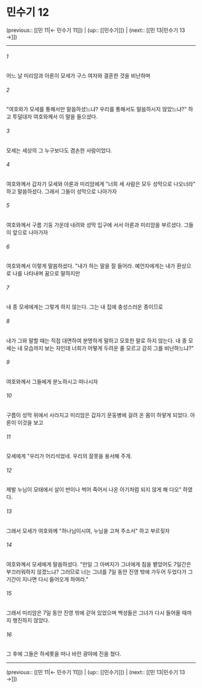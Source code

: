# 민수기 12

(previous:: [[민 11|← 민수기 11]]) | (up:: [[민수기]]) | (next:: [[민 13|민수기 13 →]])

***




###### 1 

어느 날 미리암과 아론이 모세가 구스 여자와 결혼한 것을 비난하며 



###### 2 

"여호와가 모세를 통해서만 말씀하셨느냐? 우리를 통해서도 말씀하시지 않았느냐?" 하고 투덜대자 여호와께서 이 말을 들으셨다. 



###### 3 

모세는 세상의 그 누구보다도 겸손한 사람이었다. 



###### 4 

여호와께서 갑자기 모세와 아론과 미리암에게 "너희 세 사람은 모두 성막으로 나오너라" 하고 말씀하셨다. 그래서 그들이 성막으로 나아가자 



###### 5 

여호와께서 구름 기둥 가운데 내려와 성막 입구에 서서 아론과 미리암을 부르셨다. 그들이 앞으로 나아가자 



###### 6 

여호와께서 이렇게 말씀하셨다. "내가 하는 말을 잘 들어라. 예언자에게는 내가 환상으로 나를 나타내며 꿈으로 말하지만 



###### 7 

내 종 모세에게는 그렇게 하지 않는다. 그는 내 집에 충성스러운 종이므로 



###### 8 

내가 그와 말할 때는 직접 대면하여 분명하게 말하고 모호한 말로 하지 않는다. 내 종 모세는 내 모습까지 보는 자인데 너희가 어떻게 두려운 줄 모르고 감히 그를 비난하느냐?" 



###### 9 

여호와께서 그들에게 분노하시고 떠나시자 



###### 10 

구름이 성막 위에서 사라지고 미리암은 갑자기 문둥병에 걸려 온 몸이 하얗게 되었다. 아론이 이것을 보고 



###### 11 

모세에게 "우리가 어리석었네. 우리의 잘못을 용서해 주게. 



###### 12 

제발 누님이 모태에서 살이 반이나 썩어 죽어서 나온 아기처럼 되지 않게 해 다오" 하였다. 



###### 13 

그래서 모세가 여호와께 "하나님이시여, 누님을 고쳐 주소서" 하고 부르짖자 



###### 14 

여호와께서 모세에게 말씀하셨다. "만일 그 아버지가 그녀에게 침을 뱉았어도 7일간은 부끄러워하지 않겠느냐? 그러므로 너는 그녀를 7일 동안 진영 밖에 가두어 두었다가 그 기간이 지나면 다시 들어오게 하여라." 



###### 15 

그래서 미리암은 7일 동안 진영 밖에 갇혀 있었으며 백성들은 그녀가 다시 들어올 때까지 행진하지 않았다. 



###### 16 

그 후에 그들은 하세롯을 떠나 바란 광야에 진을 쳤다.

***

(previous:: [[민 11|← 민수기 11]]) | (up:: [[민수기]]) | (next:: [[민 13|민수기 13 →]])
